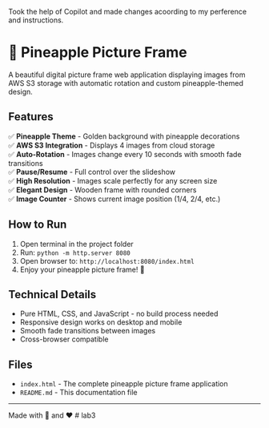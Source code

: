 Took the help of Copilot and made changes acoording to my perference and instructions.

# 🍍 Pineapple Picture Frame

A beautiful digital picture frame web application displaying images from AWS S3 storage with automatic rotation and custom pineapple-themed design.

## Features

✅ **Pineapple Theme** - Golden background with pineapple decorations  
✅ **AWS S3 Integration** - Displays 4 images from cloud storage  
✅ **Auto-Rotation** - Images change every 10 seconds with smooth fade transitions  
✅ **Pause/Resume** - Full control over the slideshow  
✅ **High Resolution** - Images scale perfectly for any screen size  
✅ **Elegant Design** - Wooden frame with rounded corners  
✅ **Image Counter** - Shows current image position (1/4, 2/4, etc.)

## How to Run

1. Open terminal in the project folder
2. Run: `python -m http.server 8080`
3. Open browser to: `http://localhost:8080/index.html`
4. Enjoy your pineapple picture frame! 🍍

## Technical Details

- Pure HTML, CSS, and JavaScript - no build process needed
- Responsive design works on desktop and mobile
- Smooth fade transitions between images
- Cross-browser compatible

## Files

- `index.html` - The complete pineapple picture frame application
- `README.md` - This documentation file

---

Made with 🍍 and ❤️
#   l a b 3 
 
 

